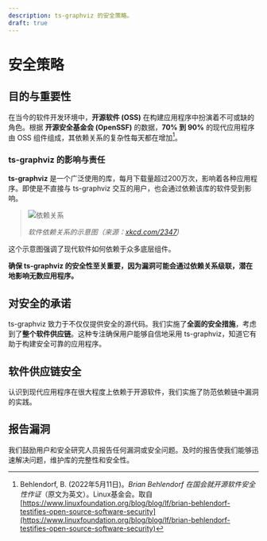 ```yaml
---
description: ts-graphviz 的安全策略。
draft: true
---
```

# 安全策略

## 目的与重要性

在当今的软件开发环境中，**开源软件 (OSS)** 在构建应用程序中扮演着不可或缺的角色。根据 **开源安全基金会 (OpenSSF)** 的数据，**70% 到 90%** 的现代应用程序由 OSS 组件组成，其依赖关系的复杂性每天都在增加[^1]。

[^1]: Behlendorf, B. (2022年5月11日)。*Brian Behlendorf 在国会就开源软件安全性作证*（原文为英文）。Linux基金会。取自 [https://www.linuxfoundation.org/blog/blog/lf/brian-behlendorf-testifies-open-source-software-security](https://www.linuxfoundation.org/blog/blog/lf/brian-behlendorf-testifies-open-source-software-security)

### ts-graphviz 的影响与责任

**ts-graphviz** 是一个广泛使用的库，每月下载量超过200万次，影响着各种应用程序。即使是不直接与 ts-graphviz 交互的用户，也会通过依赖该库的软件受到影响。

> ![依赖关系](https://imgs.xkcd.com/comics/dependency.png)
>
> *软件依赖关系的示意图（来源：[xkcd.com/2347](https://xkcd.com/2347/))*

这个示意图强调了现代软件如何依赖于众多底层组件。

**确保 ts-graphviz 的安全性至关重要，因为漏洞可能会通过依赖关系级联，潜在地影响无数应用程序。**

## 对安全的承诺

ts-graphviz 致力于不仅仅提供安全的源代码。我们实施了**全面的安全措施**，考虑到了**整个软件供应链**。这种专注确保用户能够自信地采用 ts-graphviz，知道它有助于构建安全可靠的应用程序。

## 软件供应链安全

认识到现代应用程序在很大程度上依赖于开源软件，我们实施了防范依赖链中漏洞的实践。

## 报告漏洞

我们鼓励用户和安全研究人员报告任何漏洞或安全问题。及时的报告使我们能够迅速解决问题，维护库的完整性和安全性。
